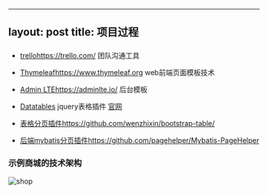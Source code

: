 
---
layout: post
title: 项目过程
---

### 

* [trello](https://trello.com/)<https://trello.com/> 团队沟通工具

<!-- more -->

* [Thymeleaf](https://www.thymeleaf.org)<https://www.thymeleaf.org> web前端页面模板技术

* [Admin LTE](https://adminlte.io/)<https://adminlte.io/> 后台模板

* [Datatables](http://www.datatables.club/) jquery表格插件 [官网](https://datatables.net/)

* [表格分页插件](https://github.com/wenzhixin/bootstrap-table/)<https://github.com/wenzhixin/bootstrap-table/>

* [后端mybatis分页插件](https://github.com/pagehelper/Mybatis-PageHelper)<https://github.com/pagehelper/Mybatis-PageHelper>

### 示例商城的技术架构

![shop](/img/shop.png)

